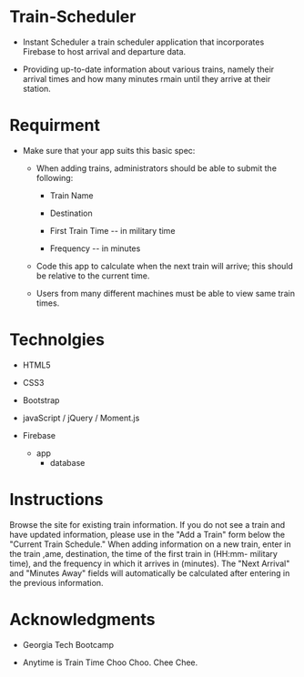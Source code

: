 # Train-Scheduler

- Instant Scheduler a train scheduler application that incorporates Firebase to host arrival and departure data.

- Providing up-to-date information about various trains, namely their arrival times and how many minutes rmain until they arrive at their station.

# Requirment

- Make sure that your app suits this basic spec:
  
    - When adding trains, administrators should be able to submit the following:
    
        * Train Name
    
        * Destination 
    
        * First Train Time -- in military time
    
        * Frequency -- in minutes
  
    - Code this app to calculate when the next train will arrive; this should be relative to the current time.
  
    - Users from many different machines must be able to view same train times.

# Technolgies

- HTML5

- CSS3

- Bootstrap

- javaScript / jQuery / Moment.js

- Firebase
    * app
        * database

# Instructions

Browse the site for existing train information. If you do not see a train and have updated information, please use in the "Add a Train" form below the "Current Train Schedule." When adding information on a new train, enter in the train ,ame, destination, the time of the first train in (HH:mm- military time), and the frequency in which it arrives in (minutes). The "Next Arrival" and "Minutes Away" fields will automatically be calculated after entering in the previous information.

# Acknowledgments

- Georgia Tech Bootcamp

- Anytime is Train Time Choo Choo. Chee Chee.
  